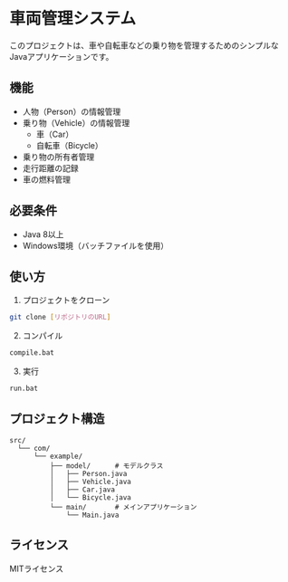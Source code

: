 # 車両管理システム

このプロジェクトは、車や自転車などの乗り物を管理するためのシンプルなJavaアプリケーションです。

## 機能

- 人物（Person）の情報管理
- 乗り物（Vehicle）の情報管理
  - 車（Car）
  - 自転車（Bicycle）
- 乗り物の所有者管理
- 走行距離の記録
- 車の燃料管理

## 必要条件

- Java 8以上
- Windows環境（バッチファイルを使用）

## 使い方

1. プロジェクトをクローン
```bash
git clone [リポジトリのURL]
```

2. コンパイル
```bash
compile.bat
```

3. 実行
```bash
run.bat
```

## プロジェクト構造

```
src/
  └── com/
      └── example/
          ├── model/      # モデルクラス
          │   ├── Person.java
          │   ├── Vehicle.java
          │   ├── Car.java
          │   └── Bicycle.java
          └── main/       # メインアプリケーション
              └── Main.java
```

## ライセンス

MITライセンス 
